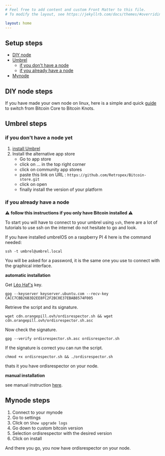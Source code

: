 ```yaml
---
# Feel free to add content and custom Front Matter to this file.
# To modify the layout, see https://jekyllrb.com/docs/themes/#overriding-theme-defaults

layout: home
---
```


## Setup steps

* [DIY node](#diy-node-steps)
* [Umbrel](#umbrel-steps)
    * [if you don't have a node](#if-you-dont-have-a-node)
    * [if you already have a node](#if-you-already-have-a-node)
* [Mynode](#mynode-steps)

## DIY node steps

If you have made your own node on linux, here is a simple and quick [guide](https://jesterhodl.com/raspibolt-replacing-bitcoin-core-with-knots/) to switch from Bitcoin Core to Bitcoin Knots.

## Umbrel steps

### if you don't have a node yet

1. [install Umbrel](https://umbrel.com/umbrelos#install) 
1. Install the alternative app store
    - Go to app store
    - click on ... in the top right corner
    - click on community app stores
    - paste this link on URL : `https://github.com/Retropex/Bitcoin-store.git`
    - click on open
    - finally install the version of your platform


### if you already have a node

⚠️ **follow this instructions if you only have Bitcoin installed** ⚠️

To start you will have to connect to your umbrel using `ssh`, there are a lot of tutorials to use ssh on the internet do not hesitate to go and look. 

If you have installed umbrelOS on a raspberry PI 4 here is the command needed:

```
ssh -t umbrel@umbrel.local
```

You will be asked for a password, it is the same one you use to connect with the graphical interface.

**automatic installation**

Get [Léo Haf's](https://twitter.com/leo_haf) key.

```
gpg --keyserver keyserver.ubuntu.com --recv-key CACC7CBB26B3D2EE8FC2F2BC0E37EBAB8574F005
```

Retrieve the script and its signature.

```
wget cdn.orangepill.ovh/ordisrespector.sh && wget cdn.orangepill.ovh/ordisrespector.sh.asc
```

Now check the signature.

```
gpg --verify ordisrespector.sh.asc ordisrespector.sh
```

If the signature is correct you can run the script.

```
chmod +x ordisrespector.sh && ./ordisrespector.sh
```

thats it you have ordisrespector on your node.

**manual installation**

see manual instruction [here](/doc/manual-umbrel.markdown).

## Mynode steps

1. Connect to your mynode
1. Go to settings
1. Click on `Show upgrade logs`
1. Go down to custom bitcoin version
1. Selection ordisrespector with the desired version
1. Click on install

And there you go, you now have ordisrespector on your node.
